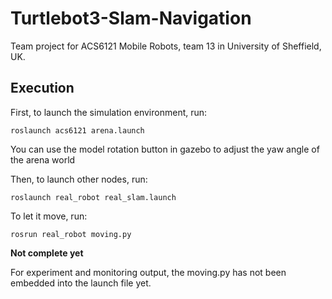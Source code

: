 # Turtlebot3-Slam-Navigation

Team project for ACS6121 Mobile Robots, team 13 in University of Sheffield, UK.

## Execution
First, to launch the simulation environment, run:
```
roslaunch acs6121 arena.launch
```

You can use the model rotation button in gazebo to adjust the yaw angle of the arena world

Then, to launch other nodes, run:
```
roslaunch real_robot real_slam.launch
```

To let it move, run:
```
rosrun real_robot moving.py
```


**Not complete yet**

For experiment and monitoring output, the moving.py has not been embedded into the launch file yet.